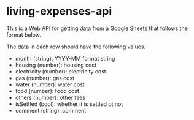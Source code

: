 # living-expenses-api

This is a Web API for getting data from a Google Sheets
that follows the format below.

The data in each row should have the following values.

- month (string): YYYY-MM format string
- housing (number): housing cost
- electricity (number): electricity cost
- gas (number): gas cost
- water (number): water cost
- food (number): food cost
- others (number): other fees
- isSettled (bool): whether it is settled ot not
- comment (string): comment
